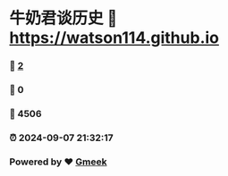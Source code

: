 # 牛奶君谈历史 :link: https://watson114.github.io 
### :page_facing_up: [2](https://watson114.github.io/tag.html) 
### :speech_balloon: 0 
### :hibiscus: 4506 
### :alarm_clock: 2024-09-07 21:32:17 
### Powered by :heart: [Gmeek](https://github.com/Meekdai/Gmeek)
